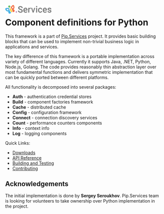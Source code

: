 # <img src="https://github.com/pip-services/pip-services/raw/master/design/Logo.png" alt="Pip.Services Logo" style="max-width:30%"> <br/> Component definitions for Python

This framework is a part of [Pip.Services](https://github.com/pip-services/pip-services) project.
It provides basic building blocks that can be used to implement non-trivial business logic in applications and services.

The key difference of this framework is a portable implementation across variety of different languages. 
Currently it supports Java, .NET, Python, Node.js, Golang. The code provides reasonably thin abstraction layer 
over most fundamental functions and delivers symmetric implementation that can be quickly ported between different platforms.

All functionality is decomposed into several packages:

- **Auth** - authentication credential stores
- **Build** - component factories framework
- **Cache** - distributed cache
- **Config** - configuration framework
- **Connect** - connection discovery services
- **Count** - performance counters components
- **Info** - context info
- **Log** - logging components

Quick Links:

* [Downloads](https://github.com/pip-services3-python/pip-services3-components-python/blob/master/doc/Downloads.md)
* [API Reference](https://pip-services3-components-python.readthedocs.io/en/latest/index.html)
* [Building and Testing](https://github.com/pip-services3-python/pip-services3-components-python/blob/master/doc/Development.md)
* [Contributing](https://github.com/pip-services3-python/pip-services3-components-python/blob/master/doc/Development.md/#contrib)

## Acknowledgements

The initial implementation is done by **Sergey Seroukhov**. Pip.Services team is looking for volunteers to 
take ownership over Python implementation in the project.
